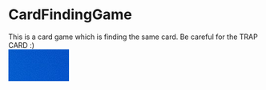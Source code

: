# CardFindingGame
This is a card game which is finding the same card.  Be careful for the TRAP CARD :)<br>
![Kiku](img/fsHvtffL4d.png)
